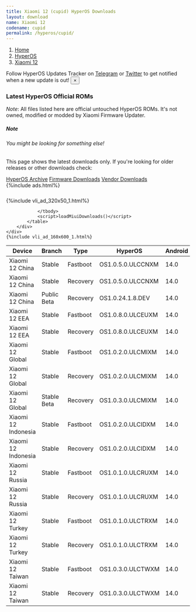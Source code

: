 ```yaml
---
title: Xiaomi 12 (cupid) HyperOS Downloads
layout: download
name: Xiaomi 12
codename: cupid
permalink: /hyperos/cupid/
---
```

<nav aria-label="breadcrumb">
    <ol class="breadcrumb">
        <li class="breadcrumb-item"><a href="/">Home</a></li>
        <li class="breadcrumb-item"><a href="/hyperos/">HyperOS</a></li>
        <li class="breadcrumb-item active" aria-current="page"><a href="/hyperos/cupid/">Xiaomi 12</a></li>
    </ol>
</nav>
<div class="alert alert-primary alert-dismissible fade show" role="alert">
    Follow HyperOS Updates Tracker on <a href="https://t.me/MIUIUpdatesTracker" class="alert-link">Telegram</a>
     or <a href="https://twitter.com/MiFwUpdater" class="alert-link">Twitter</a> to get notified when a new update is out!
    <button type="button" class="close" data-dismiss="alert" aria-label="Close">
        <span aria-hidden="true">&times;</span>
    </button>
</div>

### Latest HyperOS Official ROMs
*Note*: All files listed here are official untouched HyperOS ROMs. It's not owned, modified or modded by Xiaomi Firmware Updater.
<div class="card">
  <div class="card-body">
    <h5 class="card-title">Note</h5>
    <h6 class="card-subtitle mb-2 text-muted">You might be looking for something else!</h6>
    <p class="card-text">This page shows the latest downloads only.
     If you're looking for older releases or other downloads check:</p>
    <a href="/archive/hyperos/cupid/" class="card-link">HyperOS Archive</a>
    <a href="/firmware/cupid/" class="card-link">Firmware Downloads</a>
    <a href="/vendor/cupid/" class="card-link">Vendor Downloads</a>
  </div>
</div>
{%include ads.html%}
<div class="row justify-content-center">
    <div class="col-10">
        <div class="table-responsive-md" style="margin-top: 25px;">
            {%include vli_ad_320x50_1.html%}
            <table id="miui" class="display dt-responsive nowrap compact table table-striped table-hover table-sm">
                <thead class="thead-dark">
                    <tr>
                        <th data-ref="device">Device</th>
                        <th data-ref="branch">Branch</th>
                        <th data-ref="type">Type</th>
                        <th data-ref="miui">HyperOS</th>
                        <th data-ref="android">Android</th>
                        <th data-ref="size">Size</th>
                        <th data-ref="size">Date</th>
                        <th data-ref="link">Link</th>
                    </tr>
                </thead>
                <tbody>
                <tr><td>Xiaomi 12 China</td><td>Stable</td><td>Fastboot</td><td>OS1.0.5.0.ULCCNXM</td><td>14.0</td><td>7.2 GB</td><td>2024-02-26</td><td><a href="/hyperos/cupid/stable/OS1.0.5.0.ULCCNXM/">Download</a></td></tr>
<tr><td>Xiaomi 12 China</td><td>Stable</td><td>Recovery</td><td>OS1.0.5.0.ULCCNXM</td><td>14.0</td><td>5.7 GB</td><td>2024-03-01</td><td><a href="/hyperos/cupid/stable/OS1.0.5.0.ULCCNXM/">Download</a></td></tr>
<tr><td>Xiaomi 12 China</td><td>Public Beta</td><td>Recovery</td><td>OS1.0.24.1.8.DEV</td><td>14.0</td><td>5.7 GB</td><td>2024-01-12</td><td><a href="/hyperos/cupid/public beta/OS1.0.24.1.8.DEV/">Download</a></td></tr>
<tr><td>Xiaomi 12 EEA</td><td>Stable</td><td>Fastboot</td><td>OS1.0.8.0.ULCEUXM</td><td>14.0</td><td>6.3 GB</td><td>2024-04-15</td><td><a href="/hyperos/cupid/stable/OS1.0.8.0.ULCEUXM/">Download</a></td></tr>
<tr><td>Xiaomi 12 EEA</td><td>Stable</td><td>Recovery</td><td>OS1.0.8.0.ULCEUXM</td><td>14.0</td><td>5.2 GB</td><td>2024-04-18</td><td><a href="/hyperos/cupid/stable/OS1.0.8.0.ULCEUXM/">Download</a></td></tr>
<tr><td>Xiaomi 12 Global</td><td>Stable</td><td>Fastboot</td><td>OS1.0.2.0.ULCMIXM</td><td>14.0</td><td>6.7 GB</td><td>2024-02-26</td><td><a href="/hyperos/cupid/stable/OS1.0.2.0.ULCMIXM/">Download</a></td></tr>
<tr><td>Xiaomi 12 Global</td><td>Stable</td><td>Recovery</td><td>OS1.0.2.0.ULCMIXM</td><td>14.0</td><td>5.2 GB</td><td>2024-03-01</td><td><a href="/hyperos/cupid/stable/OS1.0.2.0.ULCMIXM/">Download</a></td></tr>
<tr><td>Xiaomi 12 Global</td><td>Stable Beta</td><td>Recovery</td><td>OS1.0.3.0.ULCMIXM</td><td>14.0</td><td>5.2 GB</td><td>2024-05-15</td><td><a href="/hyperos/cupid/stable beta/OS1.0.3.0.ULCMIXM/">Download</a></td></tr>
<tr><td>Xiaomi 12 Indonesia</td><td>Stable</td><td>Fastboot</td><td>OS1.0.2.0.ULCIDXM</td><td>14.0</td><td>6.5 GB</td><td>2024-04-17</td><td><a href="/hyperos/cupid/stable/OS1.0.2.0.ULCIDXM/">Download</a></td></tr>
<tr><td>Xiaomi 12 Indonesia</td><td>Stable</td><td>Recovery</td><td>OS1.0.2.0.ULCIDXM</td><td>14.0</td><td>5.0 GB</td><td>2024-04-28</td><td><a href="/hyperos/cupid/stable/OS1.0.2.0.ULCIDXM/">Download</a></td></tr>
<tr><td>Xiaomi 12 Russia</td><td>Stable</td><td>Fastboot</td><td>OS1.0.1.0.ULCRUXM</td><td>14.0</td><td>6.3 GB</td><td>2024-02-29</td><td><a href="/hyperos/cupid/stable/OS1.0.1.0.ULCRUXM/">Download</a></td></tr>
<tr><td>Xiaomi 12 Russia</td><td>Stable</td><td>Recovery</td><td>OS1.0.1.0.ULCRUXM</td><td>14.0</td><td>5.0 GB</td><td>2024-03-08</td><td><a href="/hyperos/cupid/stable/OS1.0.1.0.ULCRUXM/">Download</a></td></tr>
<tr><td>Xiaomi 12 Turkey</td><td>Stable</td><td>Fastboot</td><td>OS1.0.1.0.ULCTRXM</td><td>14.0</td><td>6.2 GB</td><td>2024-03-04</td><td><a href="/hyperos/cupid/stable/OS1.0.1.0.ULCTRXM/">Download</a></td></tr>
<tr><td>Xiaomi 12 Turkey</td><td>Stable</td><td>Recovery</td><td>OS1.0.1.0.ULCTRXM</td><td>14.0</td><td>5.0 GB</td><td>2024-03-25</td><td><a href="/hyperos/cupid/stable/OS1.0.1.0.ULCTRXM/">Download</a></td></tr>
<tr><td>Xiaomi 12 Taiwan</td><td>Stable</td><td>Fastboot</td><td>OS1.0.3.0.ULCTWXM</td><td>14.0</td><td>5.8 GB</td><td>2024-04-17</td><td><a href="/hyperos/cupid/stable/OS1.0.3.0.ULCTWXM/">Download</a></td></tr>
<tr><td>Xiaomi 12 Taiwan</td><td>Stable</td><td>Recovery</td><td>OS1.0.3.0.ULCTWXM</td><td>14.0</td><td>4.9 GB</td><td>2024-04-28</td><td><a href="/hyperos/cupid/stable/OS1.0.3.0.ULCTWXM/">Download</a></td></tr>

                </tbody>
                <script>loadMiuiDownloads()</script>
            </table>
        </div>
    </div>
    {%include vli_ad_160x600_1.html%}
</div>
